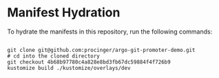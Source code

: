 
# Manifest Hydration

To hydrate the manifests in this repository, run the following commands:

```shell

git clone git@github.com:procinger/argo-git-promoter-demo.git
# cd into the cloned directory
git checkout 4b68b97780c4a828e8bd3fb67dc59884f4f726b9
kustomize build ./kustomize/overlays/dev
```